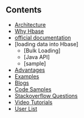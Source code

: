## Contents

- [Architecture]()
- [Why Hbase]()
- [official documentation](https://hbase.apache.org/book.html)
- [loading data into Hbase]
	- [Bulk Loading]
	- [Java API]
	- [sample] 
- [Advantages](https://github.com/grsrujan/docs/blob/master/ref/hbase/ref/advantages.md)
- [Examples](https://github.com/grsrujan/docs/blob/master/ref/hbase/ref/examples.md)
- [Blogs](https://github.com/grsrujan/docs/blob/master/ref/hbase/ref/blogs.md)
- [Code Samples](https://github.com/grsrujan/docs/blob/master/ref/hbase/ref/codesamples.md)
- [Stackoverflow Questions](https://github.com/grsrujan/docs/blob/master/ref/hbase/ref/stackoverflow.md)
- [Video Tutorials](https://github.com/grsrujan/docs/blob/master/ref/hbase/ref/videotutorial.md)
- [User List]()
